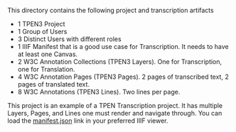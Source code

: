 This directory contains the following project and transcription artifacts

- 1 TPEN3 Project
- 1 Group of Users
- 3 Distinct Users with different roles
- 1 IIIF Manifest that is a good use case for Transcription.  It needs to have at least one Canvas.
- 2 W3C Annotation Collections (TPEN3 Layers).  One for Transcription, one for Translation.
- 4 W3C Annotation Pages (TPEN3 Pages).  2 pages of transcribed text, 2 pages of translated text.
- 8 W3C Annotations (TPEN3 Lines).  Two lines per page.
  

This project is an example of a TPEN Transcription project.  It has multiple Layers, Pages, and Lines one must render and navigate through.  You can load the [manifest.json](https://static.t-pen.org/fixtures/transcription-project/manifest.json) link in your preferred IIIF viewer.